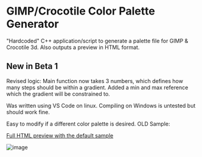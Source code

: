 # GIMP/Crocotile Color Palette Generator
"Hardcoded" C++ application/script to generate a palette file for GIMP &amp; Crocotile 3d. Also outputs a preview in HTML format.

## New in Beta 1
Revised logic: Main function now takes 3 numbers, which defines how many steps should be within a gradient.
Added a min and max reference which the gradient will be constrained to.

Was written using VS Code on linux. Compiling on Windows is untested but should work fine.


Easy to modify if a different color palette is desired. OLD Sample:

[Full HTML preview with the default sample](https://ryder17z.github.io/GIMP-Crocotile-Color-Palette-Generator/preview.html) 

![image](https://user-images.githubusercontent.com/2000703/123696356-f640d680-d85b-11eb-9282-2350a1dd99fa.png)
